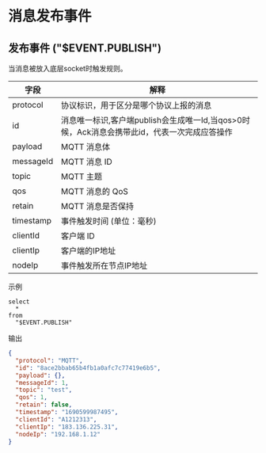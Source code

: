 # 消息发布事件

## 发布事件 ("$EVENT.PUBLISH")

当消息被放入底层socket时触发规则。

| **字段**    | **解释**                                                 |
|-----------|--------------------------------------------------------|
| protocol  | 协议标识，用于区分是哪个协议上报的消息                                    |
| id        | 消息唯一标识,客户端publish会生成唯一Id,当qos>0时候，Ack消息会携带此id，代表一次完成应答操作 |
| payload   | MQTT 消息体                                               |
| messageId | MQTT 消息 ID                                             |
| topic     | MQTT 主题                                                |
| qos       | MQTT 消息的 QoS                                           |
| retain    | MQTT 消息是否保持                                            |
| timestamp | 事件触发时间 (单位：毫秒)                                         |
| clientId  | 客户端 ID                                                 |
| clientIp  | 客户端的IP地址                                        |
| nodeIp    | 事件触发所在节点IP地址                                      |

示例

```plsql
select
  *
from
  "$EVENT.PUBLISH"
```

输出

```json
{
  "protocol": "MQTT",
  "id": "8ace2bbab65b4fb1a0afc7c77419e6b5",
  "payload": {},
  "messageId": 1,
  "topic": "test",
  "qos": 1,
  "retain": false,
  "timestamp": "1690599987495",
  "clientId": "A1212313",
  "clientIp": "183.136.225.31",
  "nodeIp": "192.168.1.12"
}
```